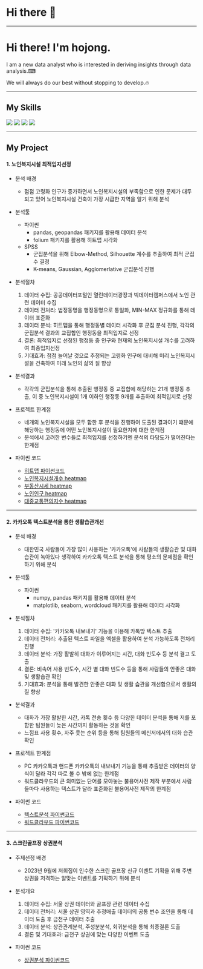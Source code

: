 # Hi there 👋
___

# Hi there! I'm hojong.
I am a new data analyst who is interested in deriving insights through data analysis.⌨

We will always do our best without stopping to develop.🔥
___

## My Skills
<div>
    <img src="https://img.shields.io/badge/python-3670A0?style=for-the-badge&logo=python&logoColor=ffdd54" />
    <img src="https://img.shields.io/badge/Rstudio-white?style=for-the-badge&logo=Rstudio&logoColor=blue" />
    <img src="https://img.shields.io/badge/mysql-4479A1?style=for-the-badge&logo=mysql&logoColor=white" />
    <img src="https://img.shields.io/badge/spss-blue?style=for-the-badge&logo=spss&logoColor=white" />
</div>

___

## My Project

#### 1. 노인복지시설 최적입지선정
* 분석 배경
  * 점점 고령화 인구가 증가하면서 노인복지시설의 부족함으로 인한 문제가 대두되고 있어 노인복지시설 건축이 가장 시급한 지역을 알기 위해 분석

* 분석툴
  * 파이썬
    - pandas, geopandas 패키지를 활용해 데이터 분석
    - folium 패키지를 활용해 히트맵 시각화
  * SPSS
    - 군집분석을 위해 Elbow-Method, Silhouette 계수를 추출하여 최적 군집 수 결정
    - K-means, Gaussian, Agglomerlative 군집분석 진행

* 분석절차
  1. 데이터 수집: 공공데이터포털인 열린데이터광장과 빅데이터캠퍼스에서 노인 관련 데이터 수집
  2. 데이터 전처리: 법정동명을 행정동명으로 통일화, MIN-MAX 정규화를 통해 데이터 표준화
  3. 데이터 분석: 히트맵을 통해 행정동별 데이터 시각화 후 군집 분석 진행, 각각의 군집분석 결과의 교집합인 행정동을 최적입지로 선정
  4. 결론: 최적입지로 선정된 행정동 중 인구와 현재의 노인복지시설 개수를 고려하여 최종입지선정
  5. 기대효과: 점점 늘어날 것으로 추정되는 고령화 인구에 대비해 미리 노인복지시설을 건축하여 미래 노인의 삶의 질 향상

* 분석결과
  - 각각의 군집분석을 통해 추출된 행정동 중 교집합에 해당하는 21개 행정동 추출, 이 중 노인복지시설이 1개 이하인 행정동 9개를 추출하여 최적입지로 선정

* 프로젝트 한계점
  - 네개의 노인복지시설을 모두 합한 후 분석을 진행하여 도출된 결과이기 떄문에 해당하는 행정동에 어떤 노인복지시설이 필요한지에 대한 한계점
  - 분석에서 고려한 변수들로 최적입지를 선정하기엔 분석의 타당도가 떨어진다는 한계점
 
* 파이썬 코드
  - [히트맵 파이썬코드](https://github.com/hanhojong/project/blob/main/heatmap%20code.ipynb)
  - [노인복지시설개수 heatmap](https://github.com/hanhojong/project/blob/main/%EB%85%B8%EC%9D%B8%EB%B3%B5%EC%A7%80%EC%8B%9C%EC%84%A4%EA%B0%9C%EC%88%98%20heatmap.png)
  - [부동산시세 heatmap]()
  - [노인인구 heatmap](https://github.com/hanhojong/project/blob/main/%EB%85%B8%EC%9D%B8%EC%9D%B8%EA%B5%AC%20heatmap.png)
  - [대중교통편의지수 heatmap](https://github.com/hanhojong/project/blob/main/%EB%8C%80%EC%A4%91%EA%B5%90%ED%86%B5%ED%8E%B8%EC%9D%98%EC%A7%80%EC%88%98%20heatmap.png)

___

#### 2.  카카오톡 텍스트분석을 통한 생활습관개선
* 분석 배경
  * 대한민국 사람들이 가장 많이 사용하는 '카카오톡'에 사람들의 생활습관 및 대화습관이 녹아있다 생각하여 카카오톡 텍스트 분석을 통해 평소의 문제점을 확인하기 위해 분석

* 분석툴
  * 파이썬
    - numpy, pandas 패키지를 활용해 데이터 분석
    - matplotlib, seaborn, wordcloud 패키지를 활용해 데이터 시각화

* 분석절차
  1. 데이터 수집: '카카오톡 내보내기' 기능을 이용해 카톡방 텍스트 추출
  2. 데이터 전처리: 추출된 텍스트 파일을 엑셀을 활용하여 분석 가능하도록 전처리 진행
  3. 데이터 분석: 가장 활발히 대화가 이루어지는 시간, 대화 빈도수 등 분석 결고 도출
  4. 결론: 비속어 사용 빈도수, 시간 별 대화 빈도수 등을 통해 사람들의 안좋은 대화 및 생활습관 확인
  5. 기대효과: 분석을 통해 발견한 안좋은 대화 및 생활 습관을 개선함으로서 생활의 질 향상

* 분석결과
  - 대화가 가장 활발한 시간, 카톡 전송 횟수 등 다양한 데이터 분석을 통해 저를 포함한 팀원들이 늦은 시간까지 활동하는 것을 확인
  - 느낌표 사용 횟수, 자주 웃는 순위 등을 통해 팀원들의 메신저에서의 대화 습관 확인

* 프로젝트 한계점
  - PC 카카오톡과 핸드폰 카카오톡의 내보내기 기능을 통해 추출받은 데이터의 양식이 달라 각각 따로 볼 수 밖에 없는 한계점
  - 워드클라우드의 큰 의미없는 단어를 모아놓는 불용어사전 제작 부분에서 사람들마다 사용하는 텍스트가 달라 표준화된 불용어사전 제작의 한계점

* 파이썬 코드
  - [텍스트분석 파이썬코드](https://github.com/hanhojong/project/blob/main/kakaotalk%20text%20analysis.ipynb)
  - [워드클라우드 파이썬코드](https://github.com/hanhojong/project/blob/main/wordcloud.ipynb)

___

#### 3. 스크린골프장 상권분석
* 주제선정 배경
  * 2023년 9월에 저희집이 인수한 스크린 골프장 신규 이벤트 기획을 위해 주변 상권을 저격하는 알맞는 이벤트를 기획하기 위해 분석

* 분석개요
  1. 데이터 수집: 서울 상권 데이터와 골프장 관련 데이터 수집
  2. 데이터 전처리: 서울 상권 영역과 추정매출 데이터의 공통 변수 조인을 통해 데이터 도출 후 금천구 데이터 추출
  3. 데이터 분석: 상관관계분석, 주성분분석, 회귀분석을 통해 최종결론 도출
  4. 결론 및 기대효과: 금천구 상권에 맞는 다양한 이벤트 도출

* 파이썬 코드
  * [상권분석 파이썬코드](https://github.com/hanhojong/project/blob/main/commercial%20analysis.ipynb)

